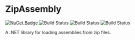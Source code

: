 # ZipAssembly

[![NuGet Badge](https://buildstats.info/nuget/ZipAssembly?includePreReleases=true)](https://www.nuget.org/packages/ZipAssembly/)
![Build Status](https://github.com/Elskom/ZipAssembly/workflows/.NET%20Core%20%28build%20%26%20publish%20pre-release%29/badge.svg)
![Build Status](https://github.com/Elskom/ZipAssembly/workflows/.NET%20Core%20%28build%20%26%20publish%20release%29/badge.svg)
![Build Status](https://github.com/Elskom/ZipAssembly/workflows/.NET%20Core%20%28build%20pull%20request%29/badge.svg)

A .NET library for loading assemblies from zip files.
